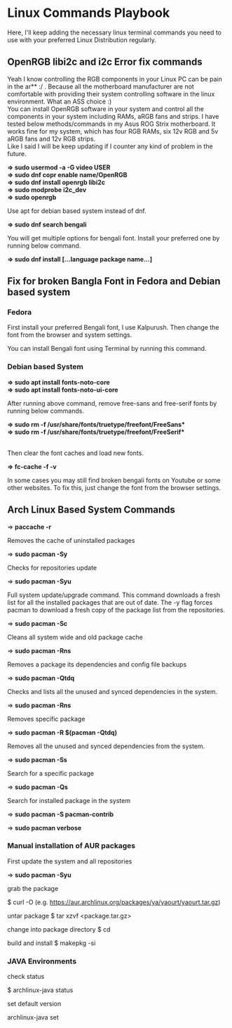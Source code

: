 # Linux Commands Playbook

Here, I'll keep adding the necessary linux terminal commands you need to use with your preferred Linux Distribution regularly.

## OpenRGB libi2c and i2c Error fix commands

Yeah I know controlling the RGB components in your Linux PC can be pain in the ar\*\* :/ . Because all the motherboard manufacturer are not comfortable with providing their system controlling software in the linux environment. What an ASS choice :) <br> You can install OpenRGB software in your system and control all the components in your system including RAMs, aRGB fans and strips. I have tested below methods/commands in my Asus ROG Strix motherboard. It works fine for my system, which has four RGB RAMs, six 12v RGB and 5v aRGB fans and 12v RGB strips. <br> Like I said I will be keep updating if I counter any kind of problem in the future.

<strong> 
=> sudo usermod -a -G video USER <br>
=> sudo dnf copr enable name/OpenRGB <br>
=> sudo dnf install openrgb libi2c <br>
=> sudo modprobe i2c_dev <br>
=> sudo openrgb <br>
</strong>

Use apt for debian based system instead of dnf.

<strong>=> sudo dnf search bengali </strong>

You will get multiple options for bengali font. Install your preferred one by running below command.

<strong> => sudo dnf install [...language package name...] </strong>

## Fix for broken Bangla Font in Fedora and Debian based system

### Fedora

First install your preferred Bengali font, I use Kalpurush. Then change the font from the browser and system settings.

You can install Bengali font using Terminal by running this command.

### Debian based System

<strong>
=> sudo apt install fonts-noto-core <br>
=> sudo apt install fonts-noto-ui-core
</strong>

After running above command, remove free-sans and free-serif fonts by running below commands.

<strong>
=> sudo rm -f /usr/share/fonts/truetype/freefont/FreeSans* <br>
=> sudo rm -f /usr/share/fonts/truetype/freefont/FreeSerif*
</strong>

<br>Then clear the font caches and load new fonts.

<strong>=> fc-cache -f -v </strong>

In some cases you may still find broken bengali fonts on Youtube or some other websites. To fix this, just change the font from the browser settings.

## Arch Linux Based System Commands

=> <strong> paccache -r </strong>

Removes the cache of uninstalled packages

=> <strong> sudo pacman -Sy </strong>

Checks for repositories update

=> <strong> sudo pacman -Syu </strong>

Full system update/upgrade command. This command downloads a fresh list for all the installed packages that are out of date. The -y flag forces pacman to download a fresh copy of the package list from the repositories.

=> <strong> sudo pacman -Sc </strong>

Cleans all system wide and old package cache

=> <strong> sudo pacman -Rns </strong>

Removes a package its dependencies and config file backups

=> <strong> sudo pacman -Qtdq </strong>

Checks and lists all the unused and synced dependencies in the system.

=> <strong> sudo pacman -Rns <package-name> </strong>

Removes specific package

=> <strong> sudo pacman -R $(pacman -Qtdq) </strong>

Removes all the unused and synced dependencies from the system.

=> <strong> sudo pacman -Ss <package-name> </strong>

Search for a specific package

=> <strong> sudo pacman -Qs </strong>

Search for installed package in the system

=> <strong> sudo pacman -S pacman-contrib </strong>

=> <strong> sudo pacman verbose </strong>

### Manual installation of AUR packages

First update the system and all repositories

=> <strong> sudo pacman -Syu </strong>

grab the package

$ curl -O <url> (e.g. https://aur.archlinux.org/packages/ya/yaourt/yaourt.tar.gz)

untar package
$ tar xzvf <package.tar.gz>

change into package directory
$ cd <package>

build and install
$ makepkg -si

### JAVA Environments

check status

$ archlinux-java status

set default version

archlinux-java set <version>

